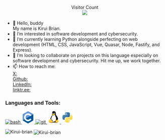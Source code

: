
<p align="center"> 
  Visitor Count<br>
  <img src="https://profile-counter.glitch.me/Kirui-brian/count.svg" />
</p>

- 👋 Hello, buddy<br>
   My name is Kirui Brian.
- 👀 I’m interested in software development and cybersecurity.
- 🌱 I’m currently learning Python alongside perfecting on web development (HTML, CSS, JavaScript, Vue, Quasar, Node, Fastify, and Express).
- 💞️ I’m looking to collaborate on projects on this language especially on software development and cybersecurity. Hit me up, we work together.
- 📫 How to reach me: <br>
[X:](https://x.com/KiruiBriann) <br>
[Github:](https://github.com/Kirui-brian) <br>
[LinkedIn:](https://www.linkedin.com/in/kibet-brian/) <br>
[linktr.ee:](https://linktr.ee/kiru.i)

<!---
Kirui-brian/Kirui-brian is a ✨ special ✨ repository because its `README.md` (this file) appears on your GitHub profile.
You can click the Preview link to take a look at your changes.
--->
<h3 align="left">Languages and Tools:</h3>
<p align="left"> <a href="https://www.gnu.org/software/bash/" target="_blank" rel="noreferrer"> <img src="https://www.vectorlogo.zone/logos/gnu_bash/gnu_bash-icon.svg" alt="bash" width="40" height="40"/> </a> <a href="https://www.cprogramming.com/" target="_blank" rel="noreferrer"> <img src="https://raw.githubusercontent.com/devicons/devicon/master/icons/c/c-original.svg" alt="c" width="40" height="40"/> </a> <a href="https://git-scm.com/" target="_blank" rel="noreferrer"> <img src="https://www.vectorlogo.zone/logos/git-scm/git-scm-icon.svg" alt="git" width="40" height="40"/> </a> <a href="https://www.linux.org/" target="_blank" rel="noreferrer"> <img src="https://raw.githubusercontent.com/devicons/devicon/master/icons/linux/linux-original.svg" alt="linux" width="40" height="40"/> </a> <a href="https://www.python.org" target="_blank" rel="noreferrer"> <img src="https://raw.githubusercontent.com/devicons/devicon/master/icons/python/python-original.svg" alt="python" width="40" height="40"/> </a> </p>

<p><img align="left" src="https://github-readme-stats.vercel.app/api/top-langs?username=Kirui-brian&show_icons=true&locale=en&layout=compact" alt="Kirui-brian" /></p>

<p>&nbsp;<img align="center" src="https://github-readme-stats.vercel.app/api?username=Kirui-brian&show_icons=true&locale=en" alt="Kirui-brian" /></p>
